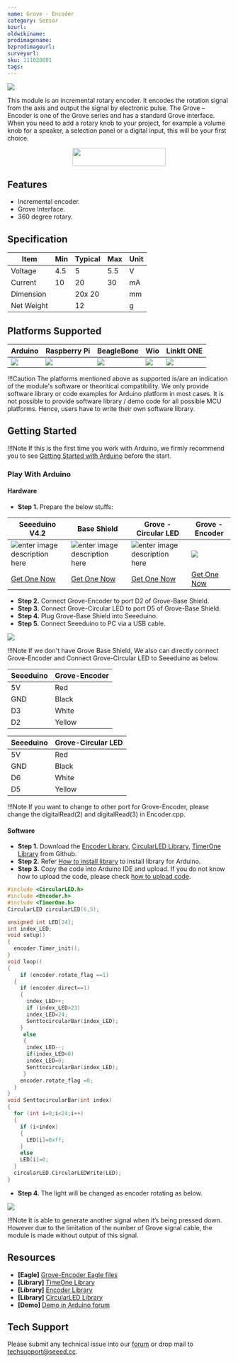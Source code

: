 ```yaml
---
name: Grove - Encoder
category: Sensor
bzurl: 
oldwikiname:
prodimagename: 
bzprodimageurl: 
surveyurl: 
sku: 111020001
tags:
---
```


![](https://github.com/SeeedDocument/Grove-Encoder/raw/master/img/encoder.jpg)



This module is an incremental rotary encoder. It encodes the rotation signal from the axis and output the signal by electronic pulse. The Grove – Encoder is one of the Grove series and has a standard Grove interface.
When you need to add a rotary knob to your project, for example a volume knob for a speaker, a selection panel or a digital input, this will be your first choice.

<p style="text-align:center"><a href="https://www.seeedstudio.com/Grove-Encoder-p-1352.html" target="_blank"><img src="https://raw.githubusercontent.com/SeeedDocument/Seeed-WiKi/master/docs/images/get_one_now_small.png" width="210" height="41"  border=0 /></a></p>


## Features

*   Incremental encoder.
*   Grove Interface.
*   360 degree rotary.

## Specification

| Item | Min | Typical | Max | Unit |
|--|--|--|--|--|
| Voltage | 4.5 | 5 | 5.5 | V |
| Current | 10 | 20 | 30 | mA |
| Dimension | |20x 20 | |mm |
| Net Weight || 12 || g |


## Platforms Supported

| Arduino                                                                                             | Raspberry Pi                                                                                             | BeagleBone                                                                                      | Wio                                                                                               | LinkIt ONE                                                                                         |
|-----------------------------------------------------------------------------------------------------|----------------------------------------------------------------------------------------------------------|-------------------------------------------------------------------------------------------------|---------------------------------------------------------------------------------------------------|----------------------------------------------------------------------------------------------------|
| ![](https://raw.githubusercontent.com/SeeedDocument/wiki_english/master/docs/images/arduino_logo.jpg) | ![](https://raw.githubusercontent.com/SeeedDocument/wiki_english/master/docs/images/raspberry_pi_logo_n.jpg) | ![](https://raw.githubusercontent.com/SeeedDocument/wiki_english/master/docs/images/bbg_logo_n.jpg) | ![](https://raw.githubusercontent.com/SeeedDocument/wiki_english/master/docs/images/wio_logo_n.jpg) | ![](https://raw.githubusercontent.com/SeeedDocument/wiki_english/master/docs/images/linkit_logo_n.jpg) |

!!!Caution
    The platforms mentioned above as supported is/are an indication of the module's software or theoritical compatibility. We only provide software library or code examples for Arduino platform in most cases. It is not possible to provide software library / demo code for all possible MCU platforms. Hence, users have to write their own software library.


## Getting Started

!!!Note
    If this is the first time you work with Arduino, we firmly recommend you to see [Getting Started with Arduino](http://wiki.seeedstudio.com/Getting_Started_with_Arduino/) before the start.

### Play With Arduino

#### Hardware

- **Step 1.** Prepare the below stuffs:

| Seeeduino V4.2 | Base Shield|  Grove - Circular LED | Grove - Encoder|
|--------------|-------------|-----------------|----------------|
|![enter image description here](https://raw.githubusercontent.com/SeeedDocument/Grove_Light_Sensor/master/images/gs_1.jpg)|![enter image description here](https://raw.githubusercontent.com/SeeedDocument/Grove_Light_Sensor/master/images/gs_4.jpg)|![enter image description here](https://github.com/SeeedDocument/Grove-Encoder/raw/master/img/Grove%20Circular%20LED._Sjpg.jpg)|![](https://github.com/SeeedDocument/Grove-Encoder/raw/master/img/Grove%20Encoder.jpg)|
|[Get One Now](http://www.seeedstudio.com/Seeeduino-V4.2-p-2517.html)|[Get One Now](https://www.seeedstudio.com/Base-Shield-V2-p-1378.html)|[Get One Now](https://www.seeedstudio.com/Grove-Circular-LED-p-1353.html)|[Get One Now](https://www.seeedstudio.com/Grove-Encoder-p-1352.html)|

- **Step 2.** Connect Grove-Encoder to port D2 of Grove-Base Shield.
- **Step 3.** Connect Grove-Circular LED to port D5 of Grove-Base Shield.
- **Step 4.** Plug Grove-Base Shield into Seeeduino.
- **Step 5.** Connect Seeeduino to PC via a USB cable.

![](https://github.com/SeeedDocument/Grove-Encoder/raw/master/img/ardu_connection.JPG)

!!!Note
	If we don't have Grove Base Shield, We also can directly connect Grove-Encoder and Connect Grove-Circular LED to Seeeduino as below.

| Seeeduino       | Grove-Encoder  |
|---------------|-------------------------|
| 5V           | Red                     |
| GND           | Black                   |
| D3           | White                   |
| D2            | Yellow                  |


| Seeeduino       | Grove-Circular LED  |
|---------------|-------------------------|
| 5V           | Red                     |
| GND           | Black                   |
| D6           | White                   |
| D5           | Yellow                  |

!!!Note
    If you want to change to other port for Grove-Encoder, please change the digitalRead(2) and digitalRead(3) in Encoder.cpp.

#### Software

- **Step 1.** Download the  [Encoder Library](https://github.com/SeeedDocument/Grove-Encoder/raw/master/res/Encoder.zip), [CircularLED Library](https://github.com/SeeedDocument/Grove-Encoder/raw/master/res/CircularLED.zip), [TimerOne Library](https://github.com/SeeedDocument/Grove-Encoder/raw/master/res/TimerOne.zip) from Github.
- **Step 2.** Refer [How to install library](http://wiki.seeedstudio.com/How_to_install_Arduino_Library) to install library for Arduino.
- **Step 3.** Copy the code into Arduino IDE and upload. If you do not know how to upload the code, please check [how to upload code](http://wiki.seeedstudio.com/Upload_Code/).

```c++
#include <CircularLED.h>
#include <Encoder.h>
#include <TimerOne.h>
CircularLED circularLED(6,5);

unsigned int LED[24];
int index_LED;
void setup()
{
  encoder.Timer_init();
}
void loop()
{
    if (encoder.rotate_flag ==1)
  {
    if (encoder.direct==1)
    {
      index_LED++;
      if (index_LED>23)
      index_LED=24;
      SenttocircularBar(index_LED);
    }
     else
     {
      index_LED--;
      if(index_LED<0)
      index_LED=0;
      SenttocircularBar(index_LED);
     }
    encoder.rotate_flag =0;
  }
}
void SenttocircularBar(int index)
{
  for (int i=0;i<24;i++)
  {
    if (i<index)
    {
      LED[i]=0xff;
    }
    else
    LED[i]=0;
  }
  circularLED.CircularLEDWrite(LED);
}

```

- **Step 4.** The light will be changed as encoder rotating as below.

![](https://github.com/SeeedDocument/Grove-Encoder/raw/master/img/EncoderAndCircular_LED.gif)

!!!Note
    It is able to generate another signal when it’s being pressed down. However due to the limitation of the number of Grove signal cable, the module is made without output of this signal.

## Resources

- **[Eagle]** [Grove-Encoder Eagle files](https://seeeddoc.github.io/Grove-Encoder/res/Grove-Encoder_eagle_files.zip)
- **[Library]** [TimeOne Library](https://github.com/SeeedDocument/Grove-Encoder/raw/master/res/TimerOne.zip)
- **[Library]** [Encoder Library](https://github.com/SeeedDocument/Grove-Encoder/raw/master/res/Encoder.zip)
- **[Library]** [CircularLED Library](https://github.com/SeeedDocument/Grove-Encoder/raw/master/res/CircularLED.zip)
- **[Demo]** [Demo in Arduino forum](http://www.arduino.cc/playground/Main/RotaryEncoders)


## Tech Support
Please submit any technical issue into our [forum](http://forum.seeedstudio.com/) or drop mail to techsupport@seeed.cc.
